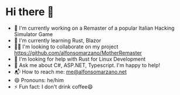 # Hi there 👋

* 🔭 I'm currently working on a Remaster of a popular Italian Hacking Simulator Game
* 🌱 I'm currently learning Rust, Blazor
* 👯‍♂️ I'm looking to collaborate on my project https://github.com/alfonsomarzano/MotherRemaster
* 🤔 I'm looking for help with Rust for Linux Development
* 💭 Ask me about C#, ASP.NET, Typescript. I'm happy to help!
* 📬 How to reach me: me@alfonsomarzano.net
* 😄 Pronouns: he/him
* ⚡ Fun fact: I don't drink coffee😄
